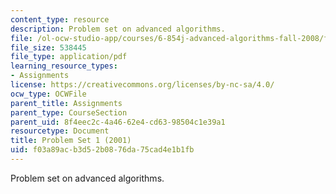 ```yaml
---
content_type: resource
description: Problem set on advanced algorithms.
file: /ol-ocw-studio-app/courses/6-854j-advanced-algorithms-fall-2008/f03a89acb3d52b0876da75cad4e1b1fb_homework1.pdf
file_size: 538445
file_type: application/pdf
learning_resource_types:
- Assignments
license: https://creativecommons.org/licenses/by-nc-sa/4.0/
ocw_type: OCWFile
parent_title: Assignments
parent_type: CourseSection
parent_uid: 8f4eec2c-4a46-62e4-cd63-98504c1e39a1
resourcetype: Document
title: Problem Set 1 (2001)
uid: f03a89ac-b3d5-2b08-76da-75cad4e1b1fb
---
```

Problem set on advanced algorithms.